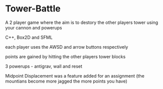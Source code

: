 # Tower-Battle
A 2 player game where the aim is to destory the other players tower using your cannon and powerups

C++, Box2D and SFML

each player uses the AWSD and arrow buttons respectively 

points are gained by hitting the other players tower blocks 

3 powerups - antigrav, wall and reset

Midpoint Displacement was a feature added for an assignment (the mountians become more jagged the more points you have)
